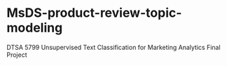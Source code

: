# MsDS-product-review-topic-modeling
DTSA 5799 Unsupervised Text Classification for Marketing Analytics Final Project
